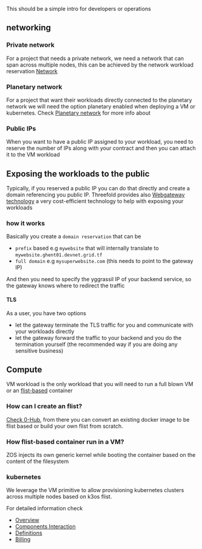 This should be a simple intro for developers or operations 


## networking

### Private network
For a project that needs a private network, we need a network that can span across multiple nodes, this can be achieved by the network workload reservation [Network](@tfgrid_networking_toc)

### Planetary network
For a project that want their workloads directly connected to the planetary network we will need the option planetary enabled when deploying a VM or kubernetes. Check [Planetary network](@grid3_planetary_network) for more info about 

### Public IPs
When you want to have a public IP assigned to your workload, you need to reserve the number of IPs along with your contract and then you can attach it to the VM workload

## Exposing the workloads to the public

Typically, if you reserved a public IP you can do that directly and create a domain referencing you public IP. Threefold provides also [Webgateway technology](webgateway3.md) a very cost-efficient technology to help with exposing your workloads

### how it works
Basically you create a `domain reservation` that can be 
- `prefix` based e.g `mywebsite` that will internally translate to `mywebsite.ghent01.devnet.grid.tf` 
- `full domain` e.g `mysuperwebsite.com`  (this needs to point to the gateway IP)

And then you need to specify the yggrassil IP of your backend service, so the gateway knows where to redirect the traffic

#### TLS
As a user, you have two options
- let the gateway terminate the TLS traffic for you and communicate with your workloads directly 
- let the gateway forward the traffic to your backend and you do the termination yourself (the recommended way if you are doing any sensitive business)




## Compute

VM workload is the only workload that you will need to run a full blown VM or an [flist-based](@zos_fs) container

### How can I create an flist?

[Check 0-Hub](@flist_hub), from there you can convert an existing docker image to be flist based or build your own flist from scratch.

### How flist-based container run in a VM?
ZOS injects its own generic kernel while booting the container based on the content of the filesystem

### kubernetes 
We leverage the VM primitive to allow provisioning kubernetes clusters across multiple nodes based on k3os flist.


For detailed information check

- [Overview](@grid3_overview)
- [Components Interaction](@grid3_components)
- [Definitions](@grid3_definitions)
- [Billing](@grid3_billing)